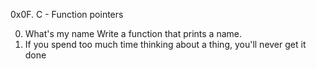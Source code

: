 0x0F. C - Function pointers

0. What's my name
Write a function that prints a name.
1. If you spend too much time thinking about a thing, you'll never get it done 
